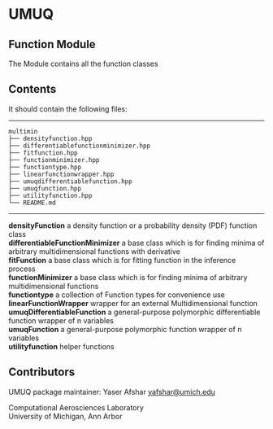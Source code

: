 # UMUQ

Function Module
------------

The Module contains all the function classes 

Contents
----------------

It should contain the following files:  

-----------------------------------
    multimin
    ├── densityfunction.hpp
    ├── differentiablefunctionminimizer.hpp
    ├── fitfunction.hpp
    ├── functionminimizer.hpp
    ├── functiontype.hpp
    ├── linearfunctionwrapper.hpp
    ├── umuqdifferentiablefunction.hpp
    ├── umuqfunction.hpp
    ├── utilityfunction.hpp
    └── README.md
-----------------------------------

**densityFunction** a density function or a probability density (PDF) function class    
**differentiableFunctionMinimizer** a base class which is for finding minima of arbitrary multidimensional functions with derivative    
**fitFunction**  a base class which is for fitting function in the inference process     
**functionMinimizer** a base class which is for finding minima of arbitrary multidimensional functions    
**functiontype** a collection of Function types for convenience use    
**linearFunctionWrapper** wrapper for an external Multidimensional function    
**umuqDifferentiableFunction** a general-purpose polymorphic differentiable function wrapper of n variables    
**umuqFunction** a general-purpose polymorphic function wrapper of n variables    
**utilityfunction** helper functions    

Contributors
------------
UMUQ package maintainer: Yaser Afshar <yafshar@umich.edu>  

Computational Aerosciences Laboratory  
University of Michigan, Ann Arbor 
